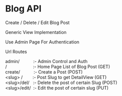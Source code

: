 # Blog API

Create / Delete / Edit Blog Post

Generic View Implementation

Use Admin Page For Authentication

Url Routes

admin/ &nbsp;&nbsp;&nbsp;&nbsp;&nbsp;&nbsp;&nbsp;&nbsp;&nbsp;&nbsp;:- Admin Control and Auth <br>
/   &nbsp;&nbsp;&nbsp;&nbsp;&nbsp;&nbsp;&nbsp;&nbsp;&nbsp;  &nbsp;&nbsp;&nbsp;&nbsp;&nbsp;&nbsp;&nbsp;&nbsp;&nbsp; :- Home Page List of Blog Post (GET)<br>
create/ &nbsp;&nbsp;&nbsp;&nbsp;&nbsp;&nbsp;&nbsp;&nbsp;&nbsp;&nbsp;:- Create a Post (POST)<br>
&lt;slug&gt; / &nbsp;&nbsp;&nbsp;&nbsp;&nbsp;&nbsp;&nbsp;:- Post Slug to get DetailView (GET)<br>
&lt;slug&gt;/del/ &nbsp;&nbsp;:-  Delete the post of certain Slug (POST)<br>
&lt;slug&gt;/edit/ &nbsp;:- Edit the post of certain slug (PUT)
